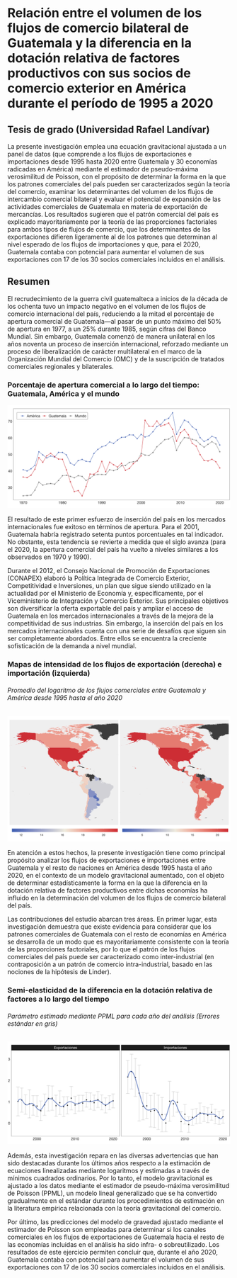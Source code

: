 # Relación entre el volumen de los flujos de comercio bilateral de Guatemala y la diferencia en la dotación relativa de factores productivos con sus socios de comercio exterior en América durante el período de 1995 a 2020

## Tesis de grado (Universidad Rafael Landívar) 

La presente investigación emplea una ecuación gravitacional ajustada a un panel de datos (que comprende a los flujos de exportaciones e importaciones desde 1995 hasta 2020 entre Guatemala y 30 economías radicadas en América) mediante el estimador de pseudo-máxima verosimilitud de Poisson, con el propósito de determinar la forma en la que los patrones comerciales del país pueden ser caracterizados según la teoría del comercio, examinar los determinantes del volumen de los flujos de intercambio comercial bilateral y evaluar el potencial de expansión de las actividades comerciales de Guatemala en materia de exportación de mercancías. Los resultados sugieren que el patrón comercial del país es explicado mayoritariamente por la teoría de las proporciones factoriales para ambos tipos de flujos de comercio, que los determinantes de las exportaciones difieren ligeramente al de los patrones que determinan al nivel esperado de los flujos de importaciones y que, para el 2020, Guatemala contaba con potencial para aumentar el volumen de sus exportaciones con 17 de los 30 socios comerciales incluidos en el análisis.

## Resumen

El recrudecimiento de la guerra civil guatemalteca a inicios de la década de los ochenta tuvo un impacto negativo en el volumen de los flujos de comercio internacional del país, reduciendo a la mitad el porcentaje de apertura comercial de Guatemala—al pasar de un punto máximo del 50% de apertura en 1977, a un 25% durante 1985, según cifras del Banco Mundial. Sin embargo, Guatemala comenzó de manera unilateral en los años noventa un proceso de inserción internacional, reforzado mediante un proceso de liberalización de carácter multilateral en el marco de la Organización Mundial del Comercio (OMC) y de la suscripción de tratados comerciales regionales y bilaterales. 

### Porcentaje de apertura comercial a lo largo del tiempo: Guatemala, América y el mundo
![](https://raw.githubusercontent.com/gafnts/gravity-model/main/Data%20visualization/Plots/trade%20openness.png)

El resultado de este primer esfuerzo de inserción del país en los mercados internacionales fue exitoso en términos de apertura. Para el 2001, Guatemala habría registrado setenta puntos porcentuales en tal indicador. No obstante, esta tendencia se revierte a medida que el siglo avanza (para el 2020, la apertura comercial del país ha vuelto a niveles similares a los observados en 1970 y 1990).

Durante el 2012, el Consejo Nacional de Promoción de Exportaciones (CONAPEX) elaboró la Política Integrada de Comercio Exterior, Competitividad e Inversiones, un plan que sigue siendo utilizado en la actualidad por el Ministerio de Economía y, específicamente, por el Viceministerio de Integración y Comercio Exterior. Sus principales objetivos son diversificar la oferta exportable del país y ampliar el acceso de Guatemala en los mercados internacionales a través de la mejora de la competitividad de sus industrias. Sin embargo, la inserción del país en los mercados internacionales cuenta con una serie de desafíos que siguen sin ser completamente abordados. Entre ellos se encuentra la creciente sofisticación de la demanda a nivel mundial.

### Mapas de intensidad de los flujos de exportación (derecha) e importación (izquierda)
###### Promedio del logaritmo de los flujos comerciales entre Guatemala y América desde 1995 hasta el año 2020
![](https://raw.githubusercontent.com/gafnts/gravity-model/main/Data%20visualization/Plots/maps.png)

En atención a estos hechos, la presente investigación tiene como principal propósito analizar los flujos de exportaciones e importaciones entre Guatemala y el resto de naciones en América desde 1995 hasta el año 2020, en el contexto de un modelo gravitacional aumentado, con el objeto de determinar estadísticamente la forma en la que la diferencia en la dotación relativa de factores productivos entre dichas economías ha influido en la determinación del volumen de los flujos de comercio bilateral del país.

Las contribuciones del estudio abarcan tres áreas. En primer lugar, esta investigación demuestra que existe evidencia para considerar que los patrones comerciales de Guatemala con el resto de economías en América se desarrolla de un modo que es mayoritariamente consistente con la teoría de las proporciones factoriales, por lo que el patrón de los flujos comerciales del país puede ser caracterizado como inter-industrial (en contraposición a un patrón de comercio intra-industrial, basado en las nociones de la hipótesis de Linder).

### Semi-elasticidad de la diferencia en la dotación relativa de factores a lo largo del tiempo
###### Parámetro estimado mediante PPML para cada año del análisis (Errores estándar en gris) 
![](https://raw.githubusercontent.com/gafnts/gravity-model/main/Econometrics/Results/RFE%20over%20time.png)

Además, esta investigación repara en las diversas advertencias que han sido destacadas durante los últimos años respecto a la estimación de ecuaciones linealizadas mediante logaritmos y estimadas a través de mínimos cuadrados ordinarios. Por lo tanto, el modelo gravitacional es ajustado a los datos mediante el estimador de pseudo-máxima verosimilitud de Poisson (PPML), un modelo lineal generalizado que se ha convertido gradualmente en el estándar durante los procedimientos de estimación en la literatura empírica relacionada con la teoría gravitacional del comercio.

Por último, las predicciones del modelo de gravedad ajustado mediante el estimador de Poisson son empleadas para determinar si los canales comerciales en los flujos de exportaciones de Guatemala hacia el resto de las economías incluidas en el análisis ha sido infra- o sobreutilizado. Los resultados de este ejercicio permiten concluir que, durante el año 2020, Guatemala contaba con potencial para aumentar el volumen de sus exportaciones con 17 de los 30 socios comerciales incluidos en el análisis.

